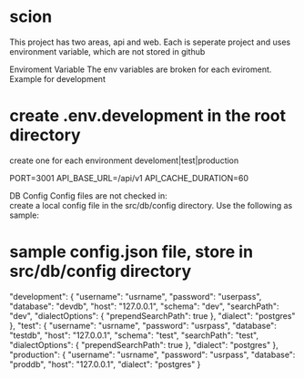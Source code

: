 # scion
This project has two areas, api and web. Each is seperate project and uses environment variable, which are not stored in github


Enviroment Variable
The env variables are broken for each eviroment. 
Example for development

# create .env.development in the root directory
create one for each environment develoment|test|production

PORT=3001
API_BASE_URL=/api/v1
API_CACHE_DURATION=60


DB Config
Config files are not checked in:  
create a local config file in the src/db/config directory.  Use the following as sample:

# sample config.json file, store in src/db/config directory 
"development": {
    "username": "usrname",
    "password": "userpass",
    "database": "devdb",
    "host": "127.0.0.1",
    "schema": "dev",
    "searchPath": "dev",
    "dialectOptions": {
      "prependSearchPath": true
    },
    "dialect": "postgres"
  },
  "test": {
    "username": "usrname",
    "password": "usrpass",
    "database": "testdb",
    "host": "127.0.0.1",
    "schema": "test",
    "searchPath": "test",
    "dialectOptions": {
      "prependSearchPath": true
    },
    "dialect": "postgres"
  },
  "production": {
    "username": "usrname",
    "password": "usrpass",
    "database": "proddb",
    "host": "127.0.0.1",
    "dialect": "postgres"
  }

